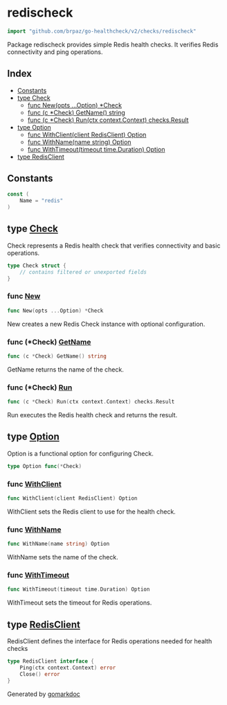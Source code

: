 <!-- Code generated by gomarkdoc. DO NOT EDIT -->

# redischeck

```go
import "github.com/brpaz/go-healthcheck/v2/checks/redischeck"
```

Package redischeck provides simple Redis health checks. It verifies Redis connectivity and ping operations.

## Index

- [Constants](<#constants>)
- [type Check](<#Check>)
  - [func New\(opts ...Option\) \*Check](<#New>)
  - [func \(c \*Check\) GetName\(\) string](<#Check.GetName>)
  - [func \(c \*Check\) Run\(ctx context.Context\) checks.Result](<#Check.Run>)
- [type Option](<#Option>)
  - [func WithClient\(client RedisClient\) Option](<#WithClient>)
  - [func WithName\(name string\) Option](<#WithName>)
  - [func WithTimeout\(timeout time.Duration\) Option](<#WithTimeout>)
- [type RedisClient](<#RedisClient>)


## Constants

<a name="Name"></a>

```go
const (
    Name = "redis"
)
```

<a name="Check"></a>
## type [Check](<https://github.com/brpaz/go-healthcheck/blob/master/checks/redischeck/check.go#L24-L28>)

Check represents a Redis health check that verifies connectivity and basic operations.

```go
type Check struct {
    // contains filtered or unexported fields
}
```

<a name="New"></a>
### func [New](<https://github.com/brpaz/go-healthcheck/blob/master/checks/redischeck/check.go#L55>)

```go
func New(opts ...Option) *Check
```

New creates a new Redis Check instance with optional configuration.

<a name="Check.GetName"></a>
### func \(\*Check\) [GetName](<https://github.com/brpaz/go-healthcheck/blob/master/checks/redischeck/check.go#L70>)

```go
func (c *Check) GetName() string
```

GetName returns the name of the check.

<a name="Check.Run"></a>
### func \(\*Check\) [Run](<https://github.com/brpaz/go-healthcheck/blob/master/checks/redischeck/check.go#L75>)

```go
func (c *Check) Run(ctx context.Context) checks.Result
```

Run executes the Redis health check and returns the result.

<a name="Option"></a>
## type [Option](<https://github.com/brpaz/go-healthcheck/blob/master/checks/redischeck/check.go#L31>)

Option is a functional option for configuring Check.

```go
type Option func(*Check)
```

<a name="WithClient"></a>
### func [WithClient](<https://github.com/brpaz/go-healthcheck/blob/master/checks/redischeck/check.go#L41>)

```go
func WithClient(client RedisClient) Option
```

WithClient sets the Redis client to use for the health check.

<a name="WithName"></a>
### func [WithName](<https://github.com/brpaz/go-healthcheck/blob/master/checks/redischeck/check.go#L34>)

```go
func WithName(name string) Option
```

WithName sets the name of the check.

<a name="WithTimeout"></a>
### func [WithTimeout](<https://github.com/brpaz/go-healthcheck/blob/master/checks/redischeck/check.go#L48>)

```go
func WithTimeout(timeout time.Duration) Option
```

WithTimeout sets the timeout for Redis operations.

<a name="RedisClient"></a>
## type [RedisClient](<https://github.com/brpaz/go-healthcheck/blob/master/checks/redischeck/check.go#L18-L21>)

RedisClient defines the interface for Redis operations needed for health checks

```go
type RedisClient interface {
    Ping(ctx context.Context) error
    Close() error
}
```

Generated by [gomarkdoc](<https://github.com/princjef/gomarkdoc>)
